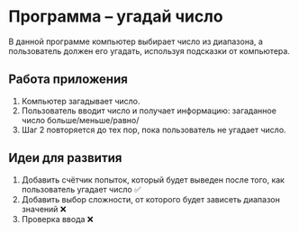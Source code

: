 # Программа &ndash; угадай число

В данной программе компьютер выбирает число из диапазона,
а пользователь должен его угадать, используя подсказки
от компьютера.

## Работа приложения

1. Компьютер загадывает число.
2. Пользователь вводит число и получает информацию: загаданное число больше/меньше/равно/
3. Шаг 2 повторяется до тех пор, пока пользователь не угадает число.

## Идеи для развития
1. Добавить счётчик попыток, который будет выведен после того, как пользователь угадает число ✅
2. Добавить выбор сложности, от которого будет зависеть диапазон значений ❌
3. Проверка ввода ❌